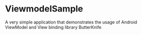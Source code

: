 # ViewmodelSample
A very simple application that demonstrates the usage of Android ViewModel and View binding library ButterKnife
